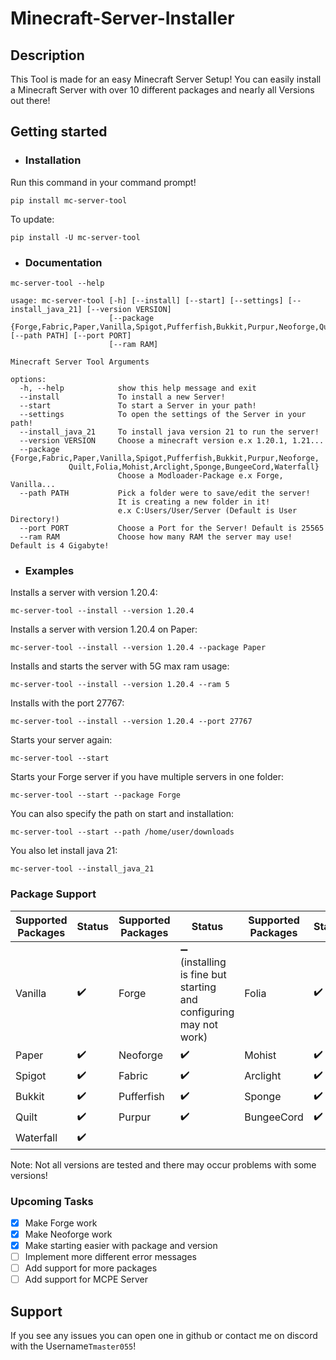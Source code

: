 # Minecraft-Server-Installer
## Description
This Tool is made for an easy Minecraft Server Setup!
You can easily install a Minecraft Server with over 10 different packages
and nearly all Versions out there!
## Getting started

- ### Installation
Run this command in your command prompt!
```shell
pip install mc-server-tool
```
To update:
```shell
pip install -U mc-server-tool
```
- ### Documentation
```shell
mc-server-tool --help
```
```
usage: mc-server-tool [-h] [--install] [--start] [--settings] [--install_java_21] [--version VERSION]
                      [--package {Forge,Fabric,Paper,Vanilla,Spigot,Pufferfish,Bukkit,Purpur,Neoforge,Quilt,Folia,Mohist,Arclight,Sponge}] [--path PATH] [--port PORT]
                      [--ram RAM]

Minecraft Server Tool Arguments

options:
  -h, --help            show this help message and exit
  --install             To install a new Server!
  --start               To start a Server in your path!
  --settings            To open the settings of the Server in your path!
  --install_java_21     To install java version 21 to run the server!
  --version VERSION     Choose a minecraft version e.x 1.20.1, 1.21...
  --package {Forge,Fabric,Paper,Vanilla,Spigot,Pufferfish,Bukkit,Purpur,Neoforge,
             Quilt,Folia,Mohist,Arclight,Sponge,BungeeCord,Waterfall}
                        Choose a Modloader-Package e.x Forge, Vanilla...
  --path PATH           Pick a folder were to save/edit the server!
                        It is creating a new folder in it! 
                        e.x C:Users/User/Server (Default is User Directory!)
  --port PORT           Choose a Port for the Server! Default is 25565
  --ram RAM             Choose how many RAM the server may use! Default is 4 Gigabyte!
```
- ### Examples
Installs a server with version 1.20.4:
```shell
mc-server-tool --install --version 1.20.4 
```
Installs a server with version 1.20.4 on Paper:
```shell
mc-server-tool --install --version 1.20.4 --package Paper
```
Installs and starts the server with 5G max ram usage:
```shell
mc-server-tool --install --version 1.20.4 --ram 5
```
Installs with the port 27767:
```shell
mc-server-tool --install --version 1.20.4 --port 27767
```
Starts your server again:
```shell
mc-server-tool --start
```
Starts your Forge server if you have multiple servers in one folder:
```shell
mc-server-tool --start --package Forge
```
You can also specify the path on start and installation: 
```shell
mc-server-tool --start --path /home/user/downloads
```
You also let install java 21:
```shell
mc-server-tool --install_java_21
```
### Package Support 
| Supported Packages | Status  | Supported Packages   | Status                                                                     | Supported Packages | Status  |
|--------------------|---------|----------------------|----------------------------------------------------------------------------|--------------------|---------|
| Vanilla            | ✔️      | Forge                | ➖ (installing is fine but <br> starting and configuring <br> may not work) | Folia              | ✔️      |
| Paper              | ✔️      | Neoforge             | ✔️                                                                         | Mohist             | ✔️      |
| Spigot             | ✔️      | Fabric               | ✔️                                                                         | Arclight           | ✔️      |
| Bukkit             | ✔️      | Pufferfish           | ✔️                                                                         | Sponge             | ✔️      |
| Quilt              | ✔️      | Purpur               | ✔️                                                                         | BungeeCord         | ✔️      |
| Waterfall          | ✔️      |
Note: Not all versions are tested and there may occur problems with some versions!
### Upcoming Tasks
  - [x] Make Forge work
  - [x] Make Neoforge work
  - [x] Make starting easier with package and version
  - [ ] Implement more different error messages
  - [ ] Add support for more packages
  - [ ] Add support for MCPE Server
## Support 
If you see any issues you can open one in github or contact me on discord
with the Username`Tmaster055`!